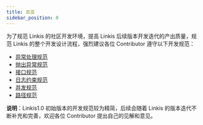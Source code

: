 ```yaml
---
title: 总览
sidebar_position: 0
---
```

为了规范 Linkis 的社区开发环境，提高 Linkis 后续版本开发迭代的产出质量，规范 Linkis 的整个开发设计流程，强烈建议各位 Contributor 遵守以下开发规范：

- [异常处理规范](exception_catch.md)
- [抛出异常规范](exception_throws.md)
- [接口规范](api.md)
- [日志约束规范](log.md)
- [并发规范](concurrent.md)
- [路径规范](path_usage.md)

**说明**：Linkis1.0 初始版本的开发规范较为精简，后续会随着 Linkis 的版本迭代不断补充和完善，欢迎各位 Contributor 提出自己的见解和意见。


